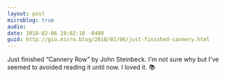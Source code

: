 ```yaml
---
layout: post
microblog: true
audio: 
date: 2018-02-06 19:02:18 -0400
guid: http://gio.micro.blog/2018/02/06/just-finished-cannery.html
---
```

Just finished “Cannery Row” by John Steinbeck. I'm not sure why but I've seemed to avoided reading it until now. I loved it. 📚
